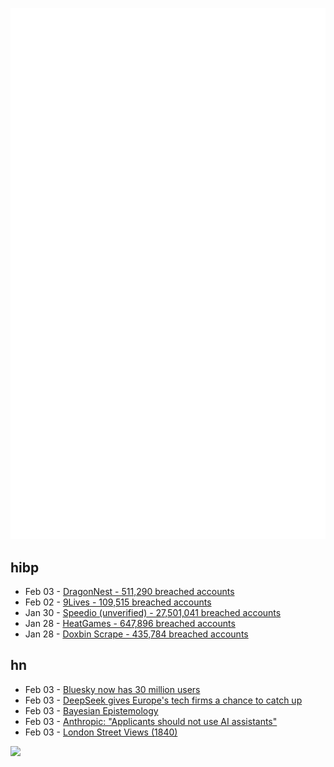 ![Metrics](https://raw.githubusercontent.com/phixion/phixion/master/metrics.svg)

## hibp

<!--
for https://github.com/phixion/phixion/blob/main/.github/workflows/feeds.yml
-->
<!--START_SECTION:haveibeenpwnd-->
- Feb 03 - [DragonNest - 511,290 breached accounts](https://haveibeenpwned.com/PwnedWebsites#DragonNest)
- Feb 02 - [9Lives - 109,515 breached accounts](https://haveibeenpwned.com/PwnedWebsites#9Lives)
- Jan 30 - [Speedio (unverified) - 27,501,041 breached accounts](https://haveibeenpwned.com/PwnedWebsites#Speedio)
- Jan 28 - [HeatGames - 647,896 breached accounts](https://haveibeenpwned.com/PwnedWebsites#HeatGames)
- Jan 28 - [Doxbin Scrape - 435,784 breached accounts](https://haveibeenpwned.com/PwnedWebsites#DoxbinScrape)
<!--END_SECTION:haveibeenpwnd-->

## hn

<!--
for https://github.com/phixion/phixion/blob/main/.github/workflows/feeds.yml
-->
<!--START_SECTION:hn-->
- Feb 03 - [Bluesky now has 30 million users](https://bsky.app/profile/bsky.app/post/3lgu4lg6j2k2v)
- Feb 03 - [DeepSeek gives Europe's tech firms a chance to catch up](https://www.reuters.com/technology/artificial-intelligence/deepseek-gives-europes-tech-firms-chance-catch-up-global-ai-race-2025-02-03/)
- Feb 03 - [Bayesian Epistemology](https://plato.stanford.edu/entries/epistemology-bayesian/)
- Feb 03 - [Anthropic: "Applicants should not use AI assistants"](https://simonwillison.net/2025/Feb/2/anthropic/)
- Feb 03 - [London Street Views (1840)](https://www.davidrumsey.com/luna/servlet/detail/RUMSEY~8~1~323099~90092214:Composite--London-Street-Views-No--)
<!--END_SECTION:hn-->

<!--
for https://yhype.me
-->
![](https://hit.yhype.me/github/profile?user_id=13013670)
